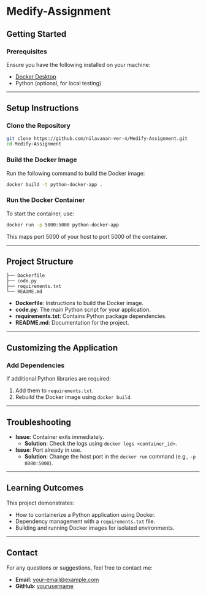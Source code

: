 # Medify-Assignment


## **Getting Started**

### Prerequisites
Ensure you have the following installed on your machine:
- [Docker Desktop](https://www.docker.com/products/docker-desktop)
- Python (optional, for local testing)

---

## **Setup Instructions**

### Clone the Repository
```bash
git clone https://github.com/nilavanan-ver-4/Medify-Assignment.git
cd Medify-Assignment
```

### Build the Docker Image
Run the following command to build the Docker image:
```bash
docker build -t python-docker-app .
```

### Run the Docker Container
To start the container, use:
```bash
docker run -p 5000:5000 python-docker-app
```
This maps port 5000 of your host to port 5000 of the container.

---

## **Project Structure**
```
├── Dockerfile
├── code.py
├── requirements.txt
└── README.md
```
- **Dockerfile**: Instructions to build the Docker image.
- **code.py**: The main Python script for your application.
- **requirements.txt**: Contains Python package dependencies.
- **README.md**: Documentation for the project.

---

## **Customizing the Application**

### Add Dependencies
If additional Python libraries are required:
1. Add them to `requirements.txt`.
2. Rebuild the Docker image using `docker build`.

---

## **Troubleshooting**
- **Issue**: Container exits immediately.
  - **Solution**: Check the logs using `docker logs <container_id>`.
- **Issue**: Port already in use.
  - **Solution**: Change the host port in the `docker run` command (e.g., `-p 8080:5000`).

---

## **Learning Outcomes**
This project demonstrates:
- How to containerize a Python application using Docker.
- Dependency management with a `requirements.txt` file.
- Building and running Docker images for isolated environments.

---

## **Contact**
For any questions or suggestions, feel free to contact me:
- **Email**: your-email@example.com
- **GitHub**: [yourusername](https://github.com/yourusername/)
